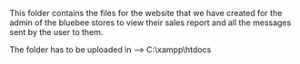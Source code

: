 This folder contains the files for the website that we have created for the admin of the bluebee stores to view their sales report and all the messages sent by the user to them.


The folder has to be uploaded in --> C:\xampp\htdocs
